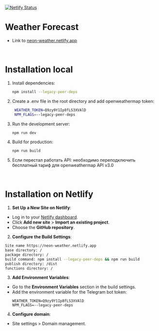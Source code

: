 [![Netlify Status](https://api.netlify.com/api/v1/badges/dae9abe0-c800-4610-a85f-674adf78ea95/deploy-status)](https://app.netlify.com/sites/neon-weather/deploys)

# Weather Forecast
- Link to [neon-weather.netlify.app](https://neon-weather.netlify.app/)

<br>

# Installation local
1. Install dependencies:
   ```bash
   npm install --legacy-peer-deps
   ```
2. Create a .env file in the root directory and add openweathermap token:
   ```bash
    WEATHER_TOKEN=Q9zy9Y1Ip8fLS3XVAlD
    NPM_FLAGS=--legacy-peer-deps
   ```
3. Run the development server:
   ```bash
   npm run dev
   ```
4. Build for production:
   ```bash
   npm run build

5. Если перестал работать API: необходимо переподключить бесплатный тариф для openweathermap API v3.0


<br>


# Installation on Netlify
1. **Set Up a New Site on Netlify**:
- Log in to your [Netlify dashboard](https://app.netlify.com/).
- Click **Add new site** > **Import an existing project**.
- Choose the **GitHub repository**.

2. **Configure the Build Settings**:
```bash
Site name https://neon-weather.netlify.app
base directory: /
package directory: /
build command: npm install --legacy-peer-deps && npm run build
publish directory: /dist
functions directory: /
```

3. **Add Environment Variables**:
- Go to the **Environment Variables** section in the build settings.
- Add the environment variable for the Telegram bot token:
  ```
  WEATHER_TOKEN=Q9zy9Y1Ip8fLS3XVAlD
  NPM_FLAGS=--legacy-peer-deps
4. **Configure domain**:
- Site settings > Domain management.
  
